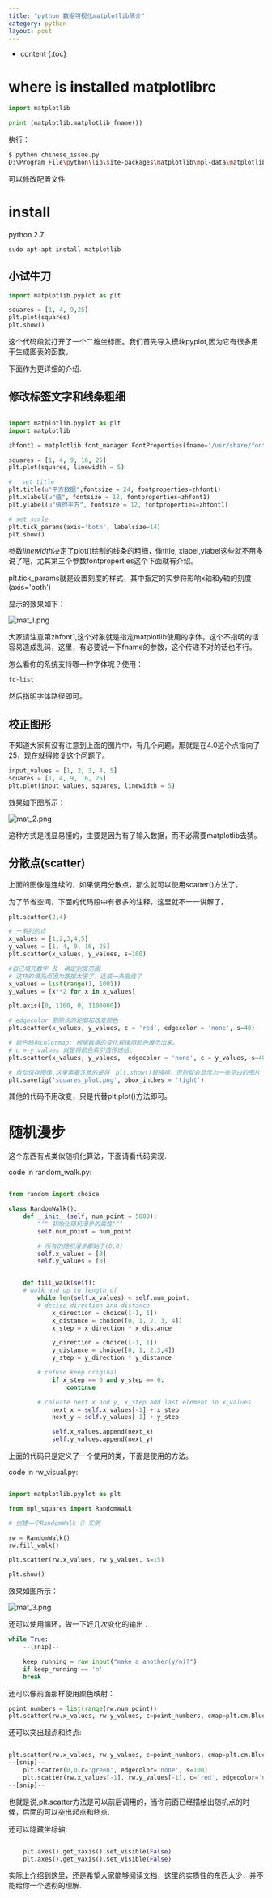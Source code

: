 ```yaml
---
title: "python 数据可视化matplotlib简介"
category: python
layout: post
---
```


* content
{:toc}

# where is installed matplotlibrc

```python
import matplotlib

print (matplotlib.matplotlib_fname())
```
执行：

```bash
$ python chinese_issue.py
D:\Program File\python\lib\site-packages\matplotlib\mpl-data\matplotlibrc
```
可以修改配置文件

# install

python 2.7:

	sudo apt-apt install matplotlib


## 小试牛刀

```python
import matplotlib.pyplot as plt

squares = [1, 4, 9,25]
plt.plot(squares)
plt.show()
```

这个代码段就打开了一个二维坐标图。我们首先导入模块pyplot,因为它有很多用于生成图表的函数。

下面作为更详细的介绍.

## 修改标签文字和线条粗细

```python

import matplotlib.pyplot as plt
import matplotlib

zhfont1 = matplotlib.font_manager.FontProperties(fname='/usr/share/fonts/truetype/wqy/wqy-zenhei.ttc')

squares = [1, 4, 9, 16, 25]
plt.plot(squares, linewidth = 5)

# 　set title
plt.title(u"平方数据",fontsize = 24, fontproperties=zhfont1)
plt.xlabel(u"值", fontsize = 12, fontproperties=zhfont1)
plt.ylabel(u"值的平方", fontsize = 12, fontproperties=zhfont1)

# set scale
plt.tick_params(axis='both', labelsize=14)
plt.show()

```
参数*linewidth*决定了plot()绘制的线条的粗细，像title, xlabel,ylabel这些就不用多说了吧，尤其第三个参数fontproperties这个下面就有介绍。

plt.tick_params就是设置刻度的样式，其中指定的实参将影响x轴和y轴的刻度(axis='both')

显示的效果如下：

![mat_1.png](http://yuzibo.qiniudn.com/mat_1.png)


大家请注意第zhfont1,这个对象就是指定matplotlib使用的字体，这个不指明的话容易造成乱码，这里，有必要说一下fname的参数，这个传递不对的话也不行。

怎么看你的系统支持哪一种字体呢？使用：

```bash
fc-list
```

然后指明字体路径即可。

## 校正图形

不知道大家有没有注意到上面的图片中，有几个问题，那就是在4.0这个点指向了25，现在就得修复这个问题了。

```python
input_values = [1, 2, 3, 4, 5]
squares = [1, 4, 9, 16, 25]
plt.plot(input_values, squares, linewidth = 5)
```
效果如下图所示：

![mat_2.png](http://yuzibo.qiniudn.com/mat_2.png)

这种方式是浅显易懂的，主要是因为有了输入数据，而不必需要matplotlib去猜。

## 分散点(scatter)
上面的图像是连续的，如果使用分散点，那么就可以使用scatter()方法了。

为了节省空间，下面的代码段中有很多的注释，这里就不一一讲解了。　

```python
plt.scatter(2,4)

# 一系列的点
x_values = [1,2,3,4,5]
y_values = [1, 4, 9, 16, 25]
plt.scatter(x_values, y_values, s=100)

#自己填充数字 及　确定刻度范围
# 这样的填充点因为数据太密了，连成一条曲线了
x_values = list(range(1, 1001))
y_values = [x**2 for x in x_values]

plt.axis([0, 1100, 0, 1100000])

# edgecolor 删除点的轮廓和改变颜色
plt.scatter(x_values, y_values, c = 'red', edgecolor = 'none', s=40)

# 颜色映射colormap: 根据数据的变化规律用颜色展示出来。
# c = y_values 就是将颜色索引值传递给c
plt.scatter(x_values, y_values,  edgecolor = 'none', c = y_values, s=40)

# 自动保存图像,这里需要注意的是将　plt.show()替换掉，否则就会显示为一张空白的图片
plt.savefig('squares_plot.png', bbox_inches = 'tight')

```

其他的代码不用改变，只是代替plt.plot()方法即可。

# 随机漫步

这个东西有点类似随机化算法，下面请看代码实现.

code in random_walk.py:

```python

from random import choice

class RandomWalk():
    def __init__(self, num_point = 5000):
        """ 初始化随机漫步的属性"""
        self.num_point = num_point

        # 所有的随机漫步都始于(0,0)
        self.x_values = [0]
        self.y_values = [0]


    def fill_walk(self):
    # walk and up to length of
        while len(self.x_values) < self.num_point:
        # decise direction and distance
            x_direction = choice([-1, 1])
            x_distance = choice([0, 1, 2, 3, 4])
            x_step = x_direction * x_distance

            y_direction = choice([-1, 1])
            y_distance = choice([0, 1, 2,3,4])
            y_step = y_direction * y_distance

        # refuse keep original
            if x_step == 0 and y_step == 0:
                continue

        # caluate next x and y, x_step add last element in x_values
            next_x = self.x_values[-1] + x_step
            next_y = self.y_values[-1] + y_step

            self.x_values.append(next_x)
            self.y_values.append(next_y)
```

上面的代码只是定义了一个使用的类，下面是使用的方法。

code in rw_visual.py:

```python

import matplotlib.pyplot as plt

from mpl_squares import RandomWalk

# 创建一个RandomWalk（）实例

rw = RandomWalk()
rw.fill_walk()

plt.scatter(rw.x_values, rw.y_values, s=15)

plt.show()

```

效果如图所示：

![mat_3.png](http://yuzibo.qiniudn.com/mat_3.png)

还可以使用循环，做一下好几次变化的输出：

```python
while True:
	--[snip]--

	keep_running = raw_input("make a another(y/n)?")
	if keep_running == 'n'
	break
```

还可以像前面那样使用颜色映射：

```python
point_numbers = list(range(rw.num_point))
plt.scatter(rw.x_values, rw.y_values, c=point_numbers, cmap=plt.cm.Blues, edgecolor='none', s=15)
```

还可以突出起点和终点:

```python

plt.scatter(rw.x_values, rw.y_values, c=point_numbers, cmap=plt.cm.Blues, edgecolor='none', s=15)
--[snip]--
    plt.scatter(0,0,c='green', edgecolor='none', s=100)
    plt.scatter(rw.x_values[-1], rw.y_values[-1], c='red', edgecolor='none', s=15)
--[snip]--
```
也就是说,plt.scatter方法是可以前后调用的，当你前面已经描绘出随机点的时候，后面的可以突出起点和终点.

还可以隐藏坐标轴:

```python

    plt.axes().get_xaxis().set_visible(False)
    plt.axes().get_yaxis().set_visible(False)
```

实际上介绍到这里，还是希望大家能够阅读文档，这里的实质性的东西太少，并不能给你一个透彻的理解.

